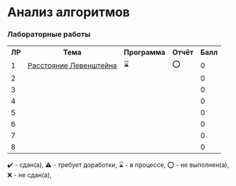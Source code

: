 # Анализ алгоритмов

### Лабораторные работы

<table>
   <tr>
    <th>ЛР</th>
    <th>Тема</th>
    <th>Программа</th>
    <th>Отчёт</th>
    <th>Балл</th>
   </tr>
   <tr>
    <td>1</td>
    <td><a href="wiki/Лабораторная работа №1">Расстояние Левенштейна</a></th>
    <td>⌛️</th>
    <td>⭕️</th>
    <td>0</th>
   </tr>
   <tr>
    <td>2</td>
    <td></th>
    <td></th>
    <td></th>
    <td>0</th>
   </tr>
   <tr>
    <td>3</td>
    <td></th>
    <td></th>
    <td></th>
    <td>0</th>
   </tr>
   <tr>
    <td>4</td>
    <td></th>
    <td></th>
    <td></th>
    <td>0</th>
   </tr>
   <tr>
    <td>5</td>
    <td></th>
    <td></th>
    <td></th>
    <td>0</th>
   </tr>
   <tr>
    <td>6</td>
    <td></th>
    <td></th>
    <td></th>
    <td>0</th>
   </tr>
   <tr>
    <td>7</td>
    <td></th>
    <td></th>
    <td></th>
    <td>0</th>
   </tr>
   <tr>
    <td>8</td>
    <td></th>
    <td></th>
    <td></th>
    <td>0</th>
   </tr>
</table>

✔️ - сдан(а), ⚠️ - требует доработки, ⌛️ - в процессе, ⭕️ - не выполнен(а), ❌ - не сдан(а),  

